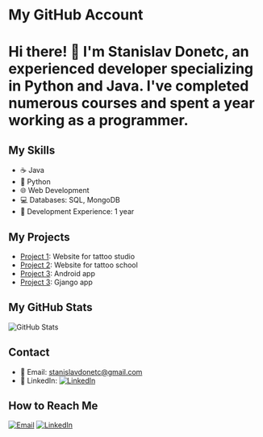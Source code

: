 # My GitHub Account

# Hi there! 👋 I'm Stanislav Donetc, an experienced developer specializing in Python and Java. I've completed numerous courses and spent a year working as a programmer.

## My Skills

- ☕ Java
- 🐍 Python
- 🌐 Web Development
- 💻 Databases: SQL, MongoDB
- 🚀 Development Experience: 1 year

## My Projects

- [Project 1]([link_to_project_1](https://github.com/stasdo12/SkinDreamsTottoo)): Website for tattoo studio
- [Project 2]([link_to_project_2](https://github.com/stasdo12/1)): Website for tattoo school
- [Project 3]([link_to_project_3](https://github.com/stasdo12/android_kotlin_app)): Android app
- [Project 3]([link_to_project_3](https://github.com/stasdo12/DataAnalyticsDjango)): Gjango app

## My GitHub Stats

![GitHub Stats](https://github-readme-stats.vercel.app/api?username=stasdo12&show_icons=true&theme=radical)

## Contact

- 📧 Email: stanislavdonetc@gmail.com
- 💼 LinkedIn: [![LinkedIn](https://img.shields.io/badge/LinkedIn-click_here-blue?style=for-the-badge&logo=linkedin)](https://www.linkedin.com/in/stanislav-donetc)

## How to Reach Me

[![Email](https://img.shields.io/badge/Email-click_here-brightgreen?style=for-the-badge)](mailto:stanislavdonetc@gmail.com)
[![LinkedIn](https://img.shields.io/badge/LinkedIn-click_here-blue?style=for-the-badge&logo=linkedin)](https://www.linkedin.com/in/stanislav-donetc)



